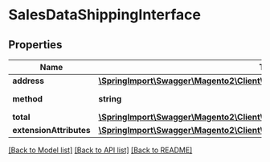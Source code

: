 # SalesDataShippingInterface

## Properties
Name | Type | Description | Notes
------------ | ------------- | ------------- | -------------
**address** | [**\SpringImport\Swagger\Magento2\Client\Model\SalesDataOrderAddressInterface**](SalesDataOrderAddressInterface.md) |  | [optional] 
**method** | **string** | Shipping method | [optional] 
**total** | [**\SpringImport\Swagger\Magento2\Client\Model\SalesDataTotalInterface**](SalesDataTotalInterface.md) |  | [optional] 
**extensionAttributes** | [**\SpringImport\Swagger\Magento2\Client\Model\SalesDataShippingExtensionInterface**](SalesDataShippingExtensionInterface.md) |  | [optional] 

[[Back to Model list]](../README.md#documentation-for-models) [[Back to API list]](../README.md#documentation-for-api-endpoints) [[Back to README]](../README.md)


